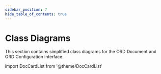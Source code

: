 ```yaml
---
sidebar_position: 7
hide_table_of_contents: true
---
```


# Class Diagrams

This section contains simplified class diagrams for the ORD Document and ORD Configuration interface.

import DocCardList from '@theme/DocCardList'

<br />
<DocCardList />
